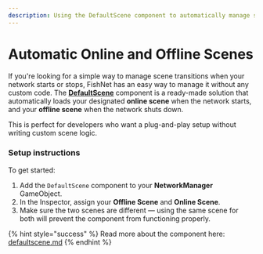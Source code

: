 ```yaml
---
description: Using the DefaultScene component to automatically manage simple scene setups.
---
```


# Automatic Online and Offline Scenes

If you're looking for a simple way to manage scene transitions when your network starts or stops, FishNet has an easy way to manage it without any custom code. The [**DefaultScene**](../../../../fishnet-building-blocks/components/utilities/defaultscene.md) component is a ready-made solution that automatically loads your designated **online scene** when the network starts, and your **offline scene** when the network shuts down.

This is perfect for developers who want a plug-and-play setup without writing custom scene logic.

### Setup instructions

To get started:

1. Add the `DefaultScene` component to your **NetworkManager** GameObject.
2. In the Inspector, assign your **Offline Scene** and **Online Scene**.
3. Make sure the two scenes are different — using the same scene for both will prevent the component from functioning properly.

{% hint style="success" %}
Read more about the component here: [defaultscene.md](../../../../fishnet-building-blocks/components/utilities/defaultscene.md "mention")
{% endhint %}
